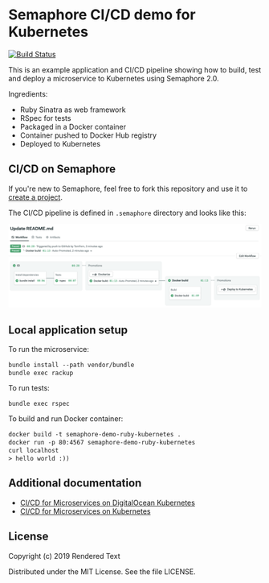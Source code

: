 # Semaphore CI/CD demo for Kubernetes

[![Build Status](https://semaphore-demos.semaphoreci.com/badges/semaphore-demo-ruby-kubernetes-eins/branches/master.svg)](https://semaphore-demos.semaphoreci.com/projects/semaphore-demo-ruby-kubernetes-eins)

This is an example application and CI/CD pipeline showing how to build, test and
deploy a microservice to Kubernetes using Semaphore 2.0.

Ingredients:

- Ruby Sinatra as web framework
- RSpec for tests
- Packaged in a Docker container
- Container pushed to Docker Hub registry
- Deployed to Kubernetes

## CI/CD on Semaphore

If you're new to Semaphore, feel free to fork this repository and use it to
[create a project](https://docs.semaphoreci.com/article/63-your-first-project).

The CI/CD pipeline is defined in `.semaphore` directory and looks like this:

![CI/CD pipeline on Semaphore](pipeline.png)

## Local application setup

To run the microservice:

```
bundle install --path vendor/bundle
bundle exec rackup
```

To run tests:

```
bundle exec rspec
```

To build and run Docker container:

```
docker build -t semaphore-demo-ruby-kubernetes .
docker run -p 80:4567 semaphore-demo-ruby-kubernetes
curl localhost
> hello world :))
```

## Additional documentation

- [CI/CD for Microservices on DigitalOcean Kubernetes](https://semaphoreci.com/blog/cicd-microservices-digitalocean-kubernetes)
- [CI/CD for Microservices on Kubernetes](https://docs.semaphoreci.com/examples/ci-cd-for-microservices-on-kubernetes)

## License

Copyright (c) 2019 Rendered Text

Distributed under the MIT License. See the file LICENSE.
